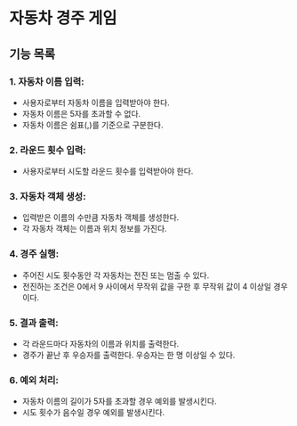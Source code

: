 # 자동차 경주 게임

## 기능 목록

### 1. 자동차 이름 입력:
- 사용자로부터 자동차 이름을 입력받아야 한다.
- 자동차 이름은 5자를 초과할 수 없다.
- 자동차 이름은 쉼표(,)를 기준으로 구분한다.

### 2. 라운드 횟수 입력:
- 사용자로부터 시도할 라운드 횟수를 입력받아야 한다.

### 3. 자동차 객체 생성:
- 입력받은 이름의 수만큼 자동차 객체를 생성한다.
- 각 자동차 객체는 이름과 위치 정보를 가진다.

### 4. 경주 실행:
- 주어진 시도 횟수동안 각 자동차는 전진 또는 멈출 수 있다.
- 전진하는 조건은 0에서 9 사이에서 무작위 값을 구한 후 무작위 값이 4 이상일 경우이다.

### 5. 결과 출력:
- 각 라운드마다 자동차의 이름과 위치를 출력한다.
- 경주가 끝난 후 우승자를 출력한다. 우승자는 한 명 이상일 수 있다.

### 6. 예외 처리:
- 자동차 이름의 길이가 5자를 초과할 경우 예외를 발생시킨다.
- 시도 횟수가 음수일 경우 예외를 발생시킨다.
